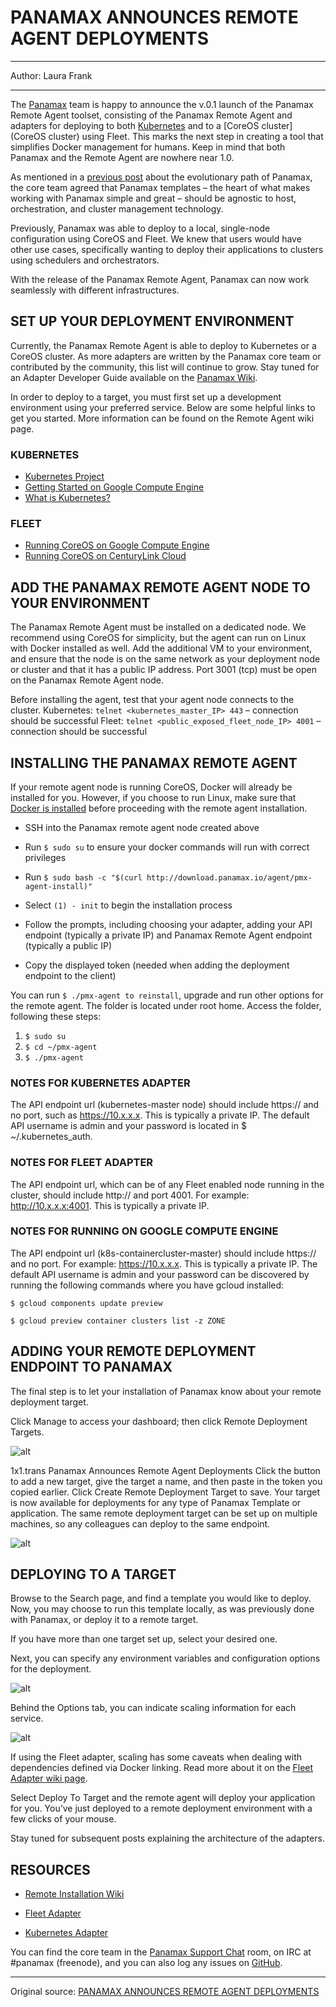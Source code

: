 # PANAMAX ANNOUNCES REMOTE AGENT DEPLOYMENTS

---

Author: Laura Frank 

---

The [Panamax](http://panamax.io/) team is happy to announce the v.0.1 launch of the Panamax Remote Agent toolset, consisting of the Panamax Remote Agent and adapters for deploying to both [Kubernetes](https://github.com/GoogleCloudPlatform/kubernetes) and to a [CoreOS cluster](CoreOS cluster) using Fleet. This marks the next step in creating a tool that simplifies Docker management for humans. Keep in mind that both Panamax and the Remote Agent are nowhere near 1.0.

As mentioned in a [previous post](https://docker.cn/p/panamax-status-update-remote-agent-and-adapters-en) about the evolutionary path of Panamax, the core team agreed that Panamax templates – the heart of what makes working with Panamax simple and great – should be agnostic to host, orchestration, and cluster management technology.

Previously, Panamax was able to deploy to a local, single-node configuration using CoreOS and Fleet. We knew that users would have other use cases, specifically wanting to deploy their applications to clusters using schedulers and orchestrators.

With the release of the Panamax Remote Agent, Panamax can now work seamlessly with different infrastructures.

## SET UP YOUR DEPLOYMENT ENVIRONMENT

Currently, the Panamax Remote Agent is able to deploy to Kubernetes or a CoreOS cluster. As more adapters are written by the Panamax core team or contributed by the community, this list will continue to grow. Stay tuned for an Adapter Developer Guide available on the [Panamax Wiki](https://github.com/CenturyLinkLabs/panamax-ui/wiki).

In order to deploy to a target, you must first set up a development environment using your preferred service. Below are some helpful links to get you started. More information can be found on the Remote Agent wiki page.

### KUBERNETES

- [Kubernetes Project](https://github.com/GoogleCloudPlatform/kubernetes/)
- [Getting Started on Google Compute Engine](https://github.com/GoogleCloudPlatform/kubernetes/blob/master/docs/getting-started-guides/gce.md)
- [What is Kubernetes?](http://www.centurylinklabs.com/what-is-kubernetes-and-how-to-use-it/)

### FLEET

- [Running CoreOS on Google Compute Engine](https://coreos.com/docs/running-coreos/cloud-providers/google-compute-engine/)
- [Running CoreOS on CenturyLink Cloud](https://t3n.zendesk.com/entries/47064274-Building-CoreOS-Server-Cluster-on-the-CenturyLink-Cloud)

## ADD THE PANAMAX REMOTE AGENT NODE TO YOUR ENVIRONMENT

The Panamax Remote Agent must be installed on a dedicated node. We recommend using CoreOS for simplicity, but the agent can run on Linux with Docker installed as well. Add the additional VM to your environment, and ensure that the node is on the same network as your deployment node or cluster and that it has a public IP address. Port 3001 (tcp) must be open on the Panamax Remote Agent node.

Before installing the agent, test that your agent node connects to the cluster. Kubernetes: `telnet <kubernetes_master_IP> 443` – connection should be successful Fleet: `telnet <public_exposed_fleet_node_IP> 4001` – connection should be successful

## INSTALLING THE PANAMAX REMOTE AGENT

If your remote agent node is running CoreOS, Docker will already be installed for you. However, if you choose to run Linux, make sure that [Docker is installed](https://docs.docker.com/installation/ubuntulinux/) before proceeding with the remote agent installation.

- SSH into the Panamax remote agent node created above

- Run `$ sudo su` to ensure your docker commands will run with correct privileges

- Run `$ sudo bash -c "$(curl http://download.panamax.io/agent/pmx-agent-install)"`

- Select `(1) - init` to begin the installation process

- Follow the prompts, including choosing your adapter, adding your API endpoint (typically a private IP) and Panamax Remote Agent endpoint (typically a public IP)

- Copy the displayed token (needed when adding the deployment endpoint to the client)

You can run `$ ./pmx-agent to reinstall`, upgrade and run other options for the remote agent. The folder is located under root home. Access the folder, following these steps:

1. `$ sudo su`
2. `$ cd ~/pmx-agent`
3. `$ ./pmx-agent`

### NOTES FOR KUBERNETES ADAPTER

The API endpoint url (kubernetes-master node) should include https:// and no port, such as https://10.x.x.x. This is typically a private IP. The default API username is admin and your password is located in $ ~/.kubernetes_auth.

### NOTES FOR FLEET ADAPTER

The API endpoint url, which can be of any Fleet enabled node running in the cluster, should include http:// and port 4001. For example: http://10.x.x.x:4001. This is typically a private IP.

### NOTES FOR RUNNING ON GOOGLE COMPUTE ENGINE

The API endpoint url (k8s-containercluster-master) should include https:// and no port. For example: https://10.x.x.x. This is typically a private IP.
The default API username is admin and your password can be discovered by running the following commands where you have gcloud installed:

`$ gcloud components update preview`

`$ gcloud preview container clusters list -z ZONE`

## ADDING YOUR REMOTE DEPLOYMENT ENDPOINT TO PANAMAX

The final step is to let your installation of Panamax know about your remote deployment target.


Click Manage to access your dashboard; then click Remote Deployment Targets. 


![alt](http://resource.docker.cn/dashboard.png)

1x1.trans Panamax Announces Remote Agent Deployments
Click the button to add a new target, give the target a name, and then paste in the token you copied earlier. Click Create Remote Deployment Target to save. Your target is now available for deployments for any type of Panamax Template or application. The same remote deployment target can be set up on multiple machines, so any colleagues can deploy to the same endpoint. 

![alt](http://resource.docker.cn/remote-deployment-targets.png)


## DEPLOYING TO A TARGET

Browse to the Search page, and find a template you would like to deploy. Now, you may choose to run this template locally, as was previously done with Panamax, or deploy it to a remote target.

If you have more than one target set up, select your desired one.

Next, you can specify any environment variables and configuration options for the deployment. 

![alt](http://resource.docker.cn/skitch1.png)


Behind the Options tab, you can indicate scaling information for each service. 

![alt](http://resource.docker.cn/skitch2.png)

If using the Fleet adapter, scaling has some caveats when dealing with dependencies defined via Docker linking. Read more about it on the [Fleet Adapter wiki page](https://github.com/CenturyLinkLabs/panamax-ui/wiki/Fleet-Adapter).

Select Deploy To Target and the remote agent will deploy your application for you. You’ve just deployed to a remote deployment environment with a few clicks of your mouse.

Stay tuned for subsequent posts explaining the architecture of the adapters.

## RESOURCES

- [Remote Installation Wiki](https://github.com/CenturyLinkLabs/panamax-ui/wiki/Panamax-Remote-Agent-Installation)

- [Fleet Adapter](https://github.com/CenturyLinkLabs/panamax-ui/wiki/Fleet-Adapter)

- [Kubernetes Adapter](https://github.com/CenturyLinkLabs/panamax-ui/wiki/Fleet-Adapter)


You can find the core team in the [Panamax Support Chat](https://www.hipchat.com/gUjLli7k5) room, on IRC at #panamax (freenode), and you can also log any issues on [GitHub](https://github.com/orgs/CenturyLinkLabs).

---

Original source: [PANAMAX ANNOUNCES REMOTE AGENT DEPLOYMENTS](http://www.centurylinklabs.com/panamax-announces-remote-agent-deployments/)